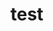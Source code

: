 # test










































































































